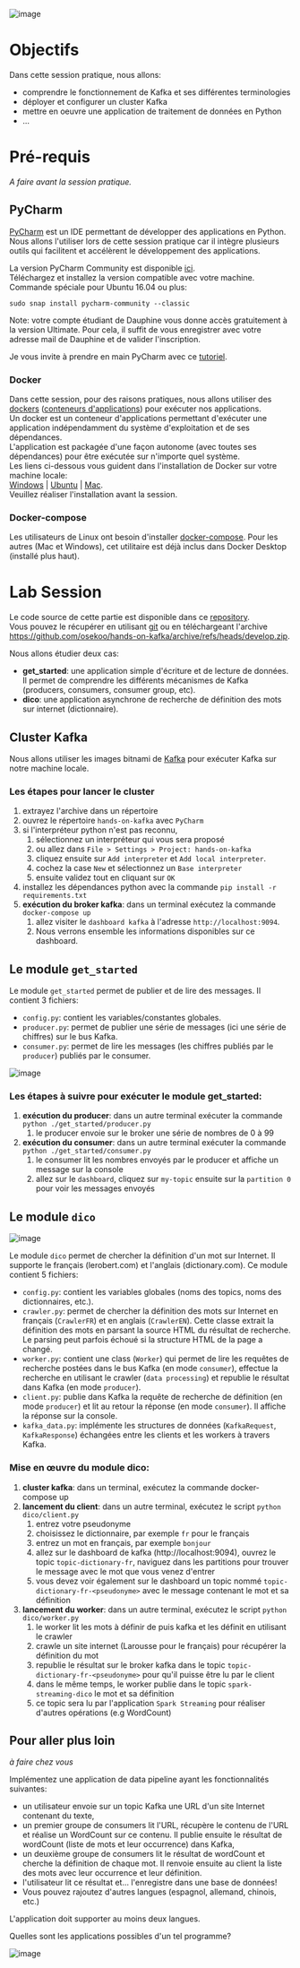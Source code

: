 ![image](https://user-images.githubusercontent.com/49156499/115967379-9e6fb180-a532-11eb-8142-428a455a6454.png)

# Objectifs  

Dans cette session pratique, nous allons: 
- comprendre le fonctionnement de Kafka et ses différentes terminologies
- déployer et configurer un cluster Kafka
- mettre en oeuvre une application de traitement de données en Python
- ...


# Pré-requis
_A faire avant la session pratique._

## PyCharm
[PyCharm](https://www.jetbrains.com/pycharm/download/) est un IDE permettant de développer des applications en Python.
Nous allons l'utiliser lors de cette session pratique car il intègre plusieurs outils qui facilitent et accélèrent le développement des applications.  
  
La version PyCharm Community est disponible [ici](https://www.jetbrains.com/pycharm/download/).  
Téléchargez et installez la version compatible avec votre machine.
Commande spéciale pour Ubuntu 16.04 ou plus:
```
sudo snap install pycharm-community --classic
```
Note: votre compte étudiant de Dauphine vous donne accès gratuitement à la version Ultimate. Pour cela, il suffit de vous enregistrer avec votre adresse mail de Dauphine et de valider l'inscription.

Je vous invite à prendre en main PyCharm avec ce [tutoriel](https://www.jetbrains.com/help/pycharm/creating-and-running-your-first-python-project.html#create-file).
  

### Docker
Dans cette session, pour des raisons pratiques, nous allons utiliser des [dockers](https://www.docker.com/) ([conteneurs d'applications](https://fr.wikipedia.org/wiki/Docker_\(logiciel\))) pour exécuter nos applications.  
Un docker est un conteneur d'applications permettant d'exécuter une application indépendamment du système d'exploitation et de ses dépendances.  
L'application est packagée d'une façon autonome (avec toutes ses dépendances) pour être exécutée sur n'importe quel système.  
Les liens ci-dessous vous guident dans l'installation de Docker sur votre machine locale:  
[Windows](https://docs.docker.com/docker-for-windows/install/) | [Ubuntu](https://docs.docker.com/engine/install/ubuntu/) | [Mac](https://docs.docker.com/docker-for-mac/install/).  
Veuillez réaliser l'installation avant la session.

### Docker-compose
Les utilisateurs de Linux ont besoin d'installer [docker-compose](https://www.digitalocean.com/community/tutorials/how-to-install-and-use-docker-compose-on-ubuntu-20-04). Pour les autres (Mac et Windows), cet utilitaire est déjà inclus dans Docker Desktop (installé plus haut). 

# Lab Session
Le code source de cette partie est disponible dans ce [repository](https://github.com/osekoo/hands-on-kafka).  
Vous pouvez le récupérer en utilisant [git](https://git-scm.com/book/fr/v2/D%C3%A9marrage-rapide-Installation-de-Git) ou en téléchargeant l'archive https://github.com/osekoo/hands-on-kafka/archive/refs/heads/develop.zip.  

Nous allons étudier deux cas:
- <b>get_started</b>: une application simple d'écriture et de lecture de données. Il permet de comprendre les différents mécanismes de Kafka (producers, consumers, consumer group, etc).
- <b>dico</b>: une application asynchrone de recherche de définition des mots sur internet (dictionnaire).  

## Cluster Kafka
Nous allons utiliser les images bitnami de [Kafka](https://github.com/bitnami/bitnami-docker-kafka) pour exécuter Kafka sur notre machine locale.  

### Les étapes pour lancer le cluster
1. extrayez l'archive dans un répertoire
2. ouvrez le répertoire `hands-on-kafka` avec `PyCharm`
3. si l'interpréteur python n'est pas reconnu, 
    1. sélectionnez un interpréteur qui vous sera proposé 
    2. ou allez dans `File > Settings > Project: hands-on-kafka`
    3. cliquez ensuite sur `Add interpreter` et `Add local interpreter`. 
    4. cochez la case `New` et sélectionnez un `Base interpreter`
    5. ensuite validez tout en cliquant sur `OK`
4. installez les dépendances python avec la commande `pip install -r requirements.txt`
5. **exécution du broker kafka**: dans un terminal exécutez la commande `docker-compose up`
    1. allez visiter le `dashboard kafka` à l'adresse `http://localhost:9094`. 
    2. Nous verrons ensemble les informations disponibles sur ce dashboard.  


## Le module `get_started`
Le module `get_started` permet de publier et de lire des messages. Il contient 3 fichiers:
- `config.py`: contient les variables/constantes globales.
- `producer.py`: permet de publier une série de messages (ici une série de chiffres) sur le bus Kafka.
- `consumer.py`: permet de lire les messages (les chiffres publiés par le `producer`) publiés par le consumer.

![image](https://user-images.githubusercontent.com/49156499/115967255-da564700-a531-11eb-9a5d-de7ac64d5e67.png)

### Les étapes à suivre pour exécuter le module get_started:

1. **exécution du producer**: dans un autre terminal exécuter la commande  `python ./get_started/producer.py`
    1. le producer envoie sur le broker une série de nombres de 0 à 99
2. **exécution du consumer**: dans un autre terminal exécuter la commande  `python ./get_started/consumer.py`
    1. le consumer lit les nombres envoyés par le producer et affiche un message sur la console
    2. allez sur le `dashboard`, cliquez sur `my-topic` ensuite sur la `partition 0` pour voir les messages envoyés


## Le module `dico`

![image](https://user-images.githubusercontent.com/49156499/115967493-2f468d00-a533-11eb-86c4-fa82c7ec9f3d.png)

Le module `dico` permet de chercher la définition d'un mot sur Internet. Il supporte le français (lerobert.com) et l'anglais (dictionary.com). Ce module contient 5 fichiers:
- `config.py`: contient les variables globales (noms des topics, noms des dictionnaires, etc.).
- `crawler.py`: permet de chercher la définition des mots sur Internet en français (`CrawlerFR`) et en anglais (`CrawlerEN`). Cette classe extrait la définition des mots en parsant la source HTML du résultat de recherche. Le parsing peut parfois échoué si la structure HTML de la page a changé.
- `worker.py`: contient une class (`Worker`) qui permet de lire les requêtes de recherche postées dans le bus Kafka (en mode `consumer`), effectue la recherche en utilisant le crawler (`data processing`) et republie le résultat dans Kafka (en mode `producer`).
- `client.py`: publie dans Kafka la requête de recherche de définition (en mode `producer`) et lit au retour la réponse (en mode `consumer`). Il affiche la réponse sur la console.
- `kafka_data.py`: implémente les structures de données (`KafkaRequest`, `KafkaResponse`) échangées entre les clients et les workers à travers Kafka.

### Mise en œuvre du module dico:
1. **cluster kafka**: dans un terminal, exécutez la commande docker-compose up
2. **lancement du client**: dans un autre terminal, exécutez le script `python dico/client.py`
    1. entrez votre pseudonyme
    2. choisissez le dictionnaire, par exemple `fr` pour le français
    3. entrez un mot en français, par exemple `bonjour`
    4. allez sur le dashboard de kafka (http://localhost:9094), ouvrez le topic `topic-dictionary-fr`, naviguez dans les partitions pour trouver le message avec le mot que vous venez d'entrer
    5. vous devez voir également sur le dashboard un topic nommé `topic-dictionary-fr-<pseudonyme>` avec le message contenant le mot et sa définition
3. **lancement du worker**: dans un autre terminal, exécutez le script `python dico/worker.py`
    1. le worker lit les mots à définir de puis kafka et les définit en utilisant le crawler
    2. crawle un site internet (Larousse pour le français) pour récupérer la définition du mot
    3. republie le résultat sur le broker kafka dans le topic  `topic-dictionary-fr-<pseudonyme>` pour qu'il puisse être lu par le client
    4. dans le même temps, le worker publie dans le topic `spark-streaming-dico` le mot et sa définition
    5. ce topic sera lu par l'application `Spark Streaming` pour réaliser d'autres opérations (e.g WordCount)



## Pour aller plus loin
_à faire chez vous_  

Implémentez une application de data pipeline ayant les fonctionnalités suivantes:
- un utilisateur envoie sur un topic Kafka une URL d'un site Internet contenant du texte,
- un premier groupe de consumers lit l'URL, récupère le contenu de l'URL et réalise un WordCount sur ce contenu. Il publie ensuite le résultat de wordCount (liste de mots et leur occurrence) dans Kafka,
- un deuxième groupe de consumers lit le résultat de wordCount et cherche la définition de chaque mot. Il renvoie ensuite au client la liste des mots avec leur occurrence et leur définition.
- l'utilisateur lit ce résultat et... l'enregistre dans une base de données!
- Vous pouvez rajoutez d'autres langues (espagnol, allemand, chinois, etc.)

L'application doit supporter au moins deux langues.

Quelles sont les applications possibles d'un tel programme?

![image](https://user-images.githubusercontent.com/49156499/119236199-6ad67600-bb36-11eb-8078-44b68e7dfcdb.png)
